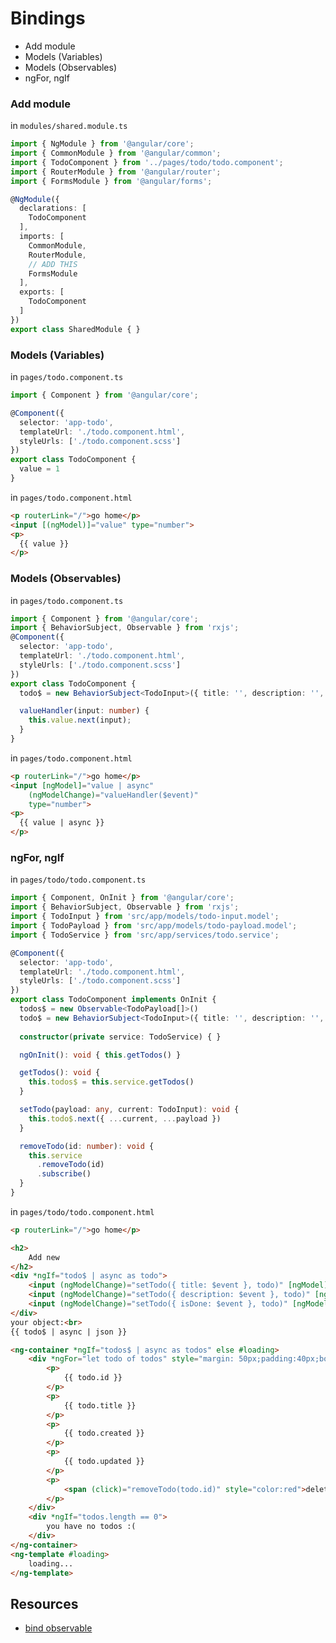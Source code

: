 # Bindings
* Add module
* Models (Variables)
* Models (Observables)
* ngFor, ngIf

### Add module
in `modules/shared.module.ts`
```ts
import { NgModule } from '@angular/core';
import { CommonModule } from '@angular/common';
import { TodoComponent } from '../pages/todo/todo.component';
import { RouterModule } from '@angular/router';
import { FormsModule } from '@angular/forms';

@NgModule({
  declarations: [
    TodoComponent
  ],
  imports: [
    CommonModule,
    RouterModule,
    // ADD THIS
    FormsModule
  ],
  exports: [
    TodoComponent
  ]
})
export class SharedModule { }

```
### Models (Variables)
in `pages/todo.component.ts`
```ts
import { Component } from '@angular/core';

@Component({
  selector: 'app-todo',
  templateUrl: './todo.component.html',
  styleUrls: ['./todo.component.scss']
})
export class TodoComponent {
  value = 1
}
```
in `pages/todo.component.html`
```html
<p routerLink="/">go home</p>
<input [(ngModel)]="value" type="number">
<p>
  {{ value }}
</p>
```
### Models (Observables)
in `pages/todo.component.ts`
```ts
import { Component } from '@angular/core';
import { BehaviorSubject, Observable } from 'rxjs';
@Component({
  selector: 'app-todo',
  templateUrl: './todo.component.html',
  styleUrls: ['./todo.component.scss']
})
export class TodoComponent {
  todo$ = new BehaviorSubject<TodoInput>({ title: '', description: '', isDone: false })

  valueHandler(input: number) {
    this.value.next(input);
  }
}
```
in `pages/todo.component.html`
```html
<p routerLink="/">go home</p>
<input [ngModel]="value | async"
    (ngModelChange)="valueHandler($event)"
    type="number">
<p>
  {{ value | async }}
</p>
```
### ngFor, ngIf
in `pages/todo/todo.component.ts`
```ts
import { Component, OnInit } from '@angular/core';
import { BehaviorSubject, Observable } from 'rxjs';
import { TodoInput } from 'src/app/models/todo-input.model';
import { TodoPayload } from 'src/app/models/todo-payload.model';
import { TodoService } from 'src/app/services/todo.service';

@Component({
  selector: 'app-todo',
  templateUrl: './todo.component.html',
  styleUrls: ['./todo.component.scss']
})
export class TodoComponent implements OnInit {
  todos$ = new Observable<TodoPayload[]>()
  todo$ = new BehaviorSubject<TodoInput>({ title: '', description: '', isDone: false })
  
  constructor(private service: TodoService) { }

  ngOnInit(): void { this.getTodos() }

  getTodos(): void {
    this.todos$ = this.service.getTodos()
  }

  setTodo(payload: any, current: TodoInput): void {
    this.todo$.next({ ...current, ...payload })
  }

  removeTodo(id: number): void {
    this.service
      .removeTodo(id)
      .subscribe()
  }
}
```
in `pages/todo/todo.component.html`
```html
<p routerLink="/">go home</p>

<h2>
    Add new
</h2>
<div *ngIf="todo$ | async as todo">
    <input (ngModelChange)="setTodo({ title: $event }, todo)" [ngModel]="todo.title" type="text">
    <input (ngModelChange)="setTodo({ description: $event }, todo)" [ngModel]="todo.description" type="text">
    <input (ngModelChange)="setTodo({ isDone: $event }, todo)" [ngModel]="todo.isDone" type="checkbox">
</div>
your object:<br>
{{ todo$ | async | json }}

<ng-container *ngIf="todos$ | async as todos" else #loading>
    <div *ngFor="let todo of todos" style="margin: 50px;padding:40px;border:solid 1px black">
        <p>
            {{ todo.id }}
        </p>
        <p>
            {{ todo.title }}
        </p>
        <p>
            {{ todo.created }}
        </p>
        <p>
            {{ todo.updated }}
        </p>
        <p>
            <span (click)="removeTodo(todo.id)" style="color:red">delete me</span>
        </p>
    </div>
    <div *ngIf="todos.length == 0">
        you have no todos :(
    </div>
</ng-container>
<ng-template #loading>
    loading...
</ng-template>
```
## Resources
* [bind observable](https://stackoverflow.com/questions/38844835/extending-angular-2-ngmodel-directive-to-use-observables)
